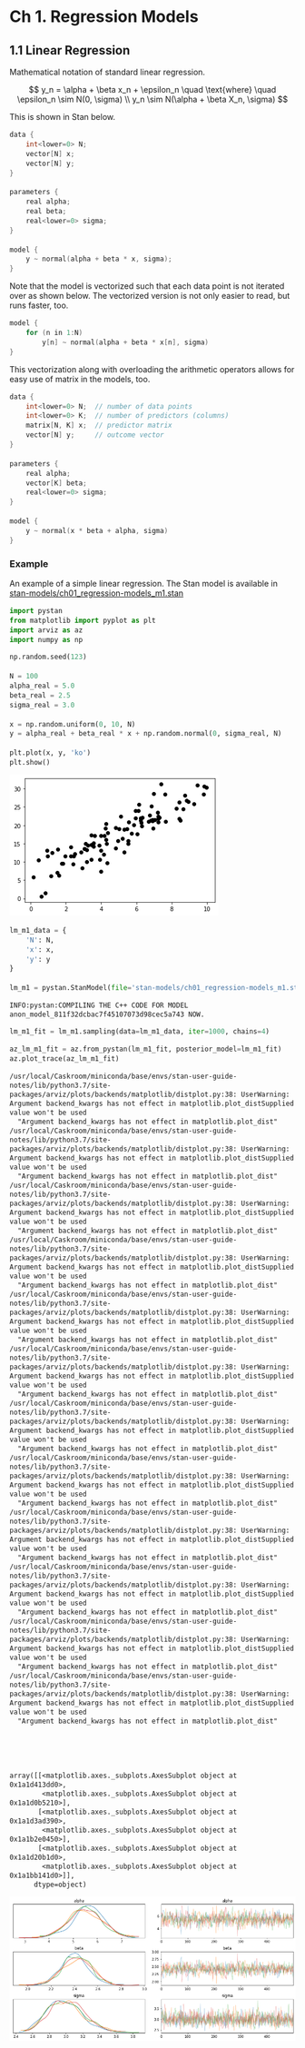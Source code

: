 # Ch 1. Regression Models

## 1.1 Linear Regression

Mathematical notation of standard linear regression.

$$
y_n = \alpha + \beta x_n + \epsilon_n \quad \text{where} \quad \epsilon_n \sim N(0, \sigma) \\
y_n \sim N(\alpha + \beta X_n, \sigma)
$$

This is shown in Stan below.

```c
data {
    int<lower=0> N;
    vector[N] x;
    vector[N] y;
}

parameters {
    real alpha;
    real beta;
    real<lower=0> sigma;
}

model {
    y ~ normal(alpha + beta * x, sigma);
}
```

Note that the model is vectorized such that each data point is not iterated over as shown below.
The vectorized version is not only easier to read, but runs faster, too.

```c
model {
    for (n in 1:N)
        y[n] ~ normal(alpha + beta * x[n], sigma)
}
```

This vectorization along with overloading the arithmetic operators allows for easy use of matrix in the models, too.

```c
data {
    int<lower=0> N;  // number of data points
    int<lower=0> K;  // number of predictors (columns)
    matrix[N, K] x;  // predictor matrix
    vector[N] y;     // outcome vector
}

parameters {
    real alpha;
    vector[K] beta;
    real<lower=0> sigma;
}

model {
    y ~ normal(x * beta + alpha, sigma)
}
```

### Example

An example of a simple linear regression.
The Stan model is available in [stan-models/ch01_regression-models_m1.stan](stan-models/ch01_regression-models_m1.stan)


```python
import pystan
from matplotlib import pyplot as plt
import arviz as az
import numpy as np
```


```python
np.random.seed(123)

N = 100
alpha_real = 5.0
beta_real = 2.5
sigma_real = 3.0

x = np.random.uniform(0, 10, N)
y = alpha_real + beta_real * x + np.random.normal(0, sigma_real, N)

plt.plot(x, y, 'ko')
plt.show()
```


![png](ch01_regression-models_files/ch01_regression-models_3_0.png)



```python
lm_m1_data = {
    'N': N,
    'x': x,
    'y': y
}

lm_m1 = pystan.StanModel(file='stan-models/ch01_regression-models_m1.stan')
```

    INFO:pystan:COMPILING THE C++ CODE FOR MODEL anon_model_811f32dcbac7f45107073d98cec5a743 NOW.



```python
lm_m1_fit = lm_m1.sampling(data=lm_m1_data, iter=1000, chains=4)
```


```python
az_lm_m1_fit = az.from_pystan(lm_m1_fit, posterior_model=lm_m1_fit)
az.plot_trace(az_lm_m1_fit)
```

    /usr/local/Caskroom/miniconda/base/envs/stan-user-guide-notes/lib/python3.7/site-packages/arviz/plots/backends/matplotlib/distplot.py:38: UserWarning: Argument backend_kwargs has not effect in matplotlib.plot_distSupplied value won't be used
      "Argument backend_kwargs has not effect in matplotlib.plot_dist"
    /usr/local/Caskroom/miniconda/base/envs/stan-user-guide-notes/lib/python3.7/site-packages/arviz/plots/backends/matplotlib/distplot.py:38: UserWarning: Argument backend_kwargs has not effect in matplotlib.plot_distSupplied value won't be used
      "Argument backend_kwargs has not effect in matplotlib.plot_dist"
    /usr/local/Caskroom/miniconda/base/envs/stan-user-guide-notes/lib/python3.7/site-packages/arviz/plots/backends/matplotlib/distplot.py:38: UserWarning: Argument backend_kwargs has not effect in matplotlib.plot_distSupplied value won't be used
      "Argument backend_kwargs has not effect in matplotlib.plot_dist"
    /usr/local/Caskroom/miniconda/base/envs/stan-user-guide-notes/lib/python3.7/site-packages/arviz/plots/backends/matplotlib/distplot.py:38: UserWarning: Argument backend_kwargs has not effect in matplotlib.plot_distSupplied value won't be used
      "Argument backend_kwargs has not effect in matplotlib.plot_dist"
    /usr/local/Caskroom/miniconda/base/envs/stan-user-guide-notes/lib/python3.7/site-packages/arviz/plots/backends/matplotlib/distplot.py:38: UserWarning: Argument backend_kwargs has not effect in matplotlib.plot_distSupplied value won't be used
      "Argument backend_kwargs has not effect in matplotlib.plot_dist"
    /usr/local/Caskroom/miniconda/base/envs/stan-user-guide-notes/lib/python3.7/site-packages/arviz/plots/backends/matplotlib/distplot.py:38: UserWarning: Argument backend_kwargs has not effect in matplotlib.plot_distSupplied value won't be used
      "Argument backend_kwargs has not effect in matplotlib.plot_dist"
    /usr/local/Caskroom/miniconda/base/envs/stan-user-guide-notes/lib/python3.7/site-packages/arviz/plots/backends/matplotlib/distplot.py:38: UserWarning: Argument backend_kwargs has not effect in matplotlib.plot_distSupplied value won't be used
      "Argument backend_kwargs has not effect in matplotlib.plot_dist"
    /usr/local/Caskroom/miniconda/base/envs/stan-user-guide-notes/lib/python3.7/site-packages/arviz/plots/backends/matplotlib/distplot.py:38: UserWarning: Argument backend_kwargs has not effect in matplotlib.plot_distSupplied value won't be used
      "Argument backend_kwargs has not effect in matplotlib.plot_dist"
    /usr/local/Caskroom/miniconda/base/envs/stan-user-guide-notes/lib/python3.7/site-packages/arviz/plots/backends/matplotlib/distplot.py:38: UserWarning: Argument backend_kwargs has not effect in matplotlib.plot_distSupplied value won't be used
      "Argument backend_kwargs has not effect in matplotlib.plot_dist"
    /usr/local/Caskroom/miniconda/base/envs/stan-user-guide-notes/lib/python3.7/site-packages/arviz/plots/backends/matplotlib/distplot.py:38: UserWarning: Argument backend_kwargs has not effect in matplotlib.plot_distSupplied value won't be used
      "Argument backend_kwargs has not effect in matplotlib.plot_dist"
    /usr/local/Caskroom/miniconda/base/envs/stan-user-guide-notes/lib/python3.7/site-packages/arviz/plots/backends/matplotlib/distplot.py:38: UserWarning: Argument backend_kwargs has not effect in matplotlib.plot_distSupplied value won't be used
      "Argument backend_kwargs has not effect in matplotlib.plot_dist"
    /usr/local/Caskroom/miniconda/base/envs/stan-user-guide-notes/lib/python3.7/site-packages/arviz/plots/backends/matplotlib/distplot.py:38: UserWarning: Argument backend_kwargs has not effect in matplotlib.plot_distSupplied value won't be used
      "Argument backend_kwargs has not effect in matplotlib.plot_dist"





    array([[<matplotlib.axes._subplots.AxesSubplot object at 0x1a1d413dd0>,
            <matplotlib.axes._subplots.AxesSubplot object at 0x1a1d0b5210>],
           [<matplotlib.axes._subplots.AxesSubplot object at 0x1a1d3ad390>,
            <matplotlib.axes._subplots.AxesSubplot object at 0x1a1b2e0450>],
           [<matplotlib.axes._subplots.AxesSubplot object at 0x1a1d20b1d0>,
            <matplotlib.axes._subplots.AxesSubplot object at 0x1a1bb141d0>]],
          dtype=object)




![png](ch01_regression-models_files/ch01_regression-models_6_2.png)



```python

```
